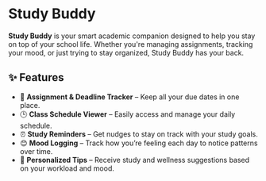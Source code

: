 # Study Buddy

**Study Buddy** is your smart academic companion designed to help you stay on top of your school life. Whether you're managing assignments, tracking your mood, or just trying to stay organized, Study Buddy has your back.

## ✨ Features

- 📅 **Assignment & Deadline Tracker** – Keep all your due dates in one place.
- 🕒 **Class Schedule Viewer** – Easily access and manage your daily schedule.
- ⏰ **Study Reminders** – Get nudges to stay on track with your study goals.
- 😊 **Mood Logging** – Track how you’re feeling each day to notice patterns over time.
- 🎯 **Personalized Tips** – Receive study and wellness suggestions based on your workload and mood.
